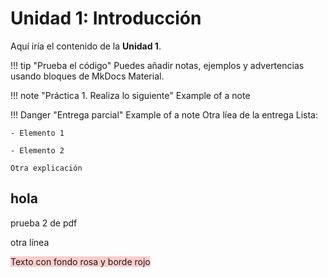 # Unidad 1: Introducción

Aquí iría el contenido de la **Unidad 1**.

!!! tip "Prueba el código"
    Puedes añadir notas, ejemplos y advertencias usando bloques de MkDocs Material.

!!! note "Práctica 1. Realiza lo siguiente"
    Example of a note

!!! Danger "Entrega parcial"
    Example of a note
    Otra líea de la entrega
    Lista:
    
    - Elemento 1
    
    - Elemento 2
    
    Otra explicación


## hola
prueba 2 de pdf

otra línea


<span style="border 1px solid #f00; background-color:#fcc;">Texto con fondo rosa y borde rojo</span>
